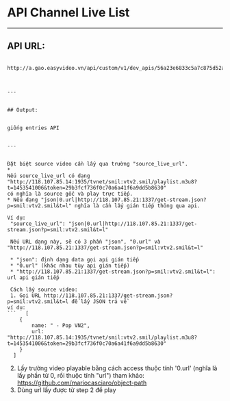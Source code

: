 # API Channel Live List


---



## API URL: 
```
 http://a.gao.easyvideo.vn/api/custom/v1/dev_apis/56a23e6833c5a7c875d52a7a```



---


## Output:

 
giống entries API


---


Đặt biệt source video cần lấy qua trường "source_live_url".
* 
Nếu source_live_url có dạng "http://118.107.85.14:1935/tvnet/smil:vtv2.smil/playlist.m3u8?t=1453541006&token=29b3fcf736f0c70a6a41f6a9dd5b8630"
có nghĩa là source gốc và play trực tiếp.
* Nếu dạng "json|0.url|http://118.107.85.21:1337/get-stream.json?p=smil:vtv2.smil&t=l" nghĩa là cần lấy gián tiếp thông qua api.

Ví dụ:
 "source_live_url": "json|0.url|http://118.107.85.21:1337/get-stream.json?p=smil:vtv2.smil&t=l"
 
 Nếu URL dạng này, sẽ có 3 phần "json", "0.url" và "http://118.107.85.21:1337/get-stream.json?p=smil:vtv2.smil&t=l"
 
 * "json": định dạng data gọi api gián tiếp
 * "0.url" (khác nhau tùy api gián tiếp)
 * "http://118.107.85.21:1337/get-stream.json?p=smil:vtv2.smil&t=l": url api gián tiếp

 Cách lấy source video:
 1. Gọi URL http://118.107.85.21:1337/get-stream.json?p=smil:vtv2.smil&t=l để lấy JSON trả về
ví dụ:
```   [
    {
        name: " - Pop VN2",
        url: "http://118.107.85.14:1935/tvnet/smil:vtv2.smil/playlist.m3u8?t=1453541006&token=29b3fcf736f0c70a6a41f6a9dd5b8630"
    }
  ]
  ```

 2. Lấy trường video playable bằng cách access thuộc tính '0.url' (nghĩa là lấy phần tử 0, rồi thuộc tính "url")
 tham khảo: https://github.com/mariocasciaro/object-path
 3. Dùng url lấy được từ step 2 để play